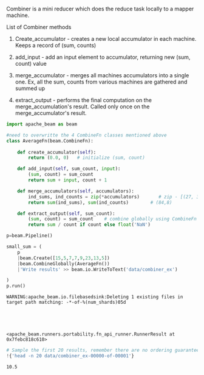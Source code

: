 Combiner is a mini reducer which does the reduce task locally to a mapper machine.

List of Combiner methods

1) Create_accumulator - creates a new local accumulator in each machine. Keeps a record of (sum, counts)

2) add_input - add an input element to accumulator, returning new (sum, count) value

3) merge_accumulator - merges all machines accumulators into a single one. Ex, all the sum, counts from various machines are gathered and summed up

4) extract_output - performs the final computation on the merge_accumulation's result. Called only once on the merge_accumulator's result.


```python
import apache_beam as beam 

#need to overwritte the 4 CombineFn classes mentioned above
class AverageFn(beam.CombineFn):
    
    def create_accumulator(self):
        return (0.0, 0)   # initialize (sum, count)

    def add_input(self, sum_count, input):
        (sum, count) = sum_count
        return sum + input, count + 1

    def merge_accumulators(self, accumulators):
        ind_sums, ind_counts = zip(*accumulators)       # zip - [(27, 3), (39, 3), (18, 2)]  -->   [(27,39,18), (3,3,2)]
        return sum(ind_sums), sum(ind_counts)        # (84,8)

    def extract_output(self, sum_count):    
        (sum, count) = sum_count    # combine globally using CombineFn
        return sum / count if count else float('NaN')

p=beam.Pipeline()

small_sum = (
    p
    |beam.Create([15,5,7,7,9,23,13,5])
    |beam.CombineGlobally(AverageFn())
    |'Write results' >> beam.io.WriteToText('data/combiner_ex')

)
p.run()

```

    WARNING:apache_beam.io.filebasedsink:Deleting 1 existing files in target path matching: -*-of-%(num_shards)05d





    <apache_beam.runners.portability.fn_api_runner.RunnerResult at 0x7febc818c610>




```python
# Sample the first 20 results, remember there are no ordering guarantees.
!{'head -n 20 data/combiner_ex-00000-of-00001'}
```

    10.5



```python

```
